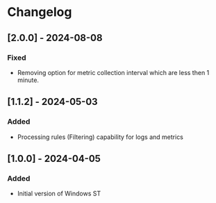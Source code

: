 # Changelog

## [2.0.0] - 2024-08-08
### Fixed
- Removing option for metric collection interval which are less then 1 minute.

## [1.1.2] - 2024-05-03
### Added
- Processing rules (Filtering) capability for logs and metrics

## [1.0.0] - 2024-04-05
### Added
- Initial version of Windows ST